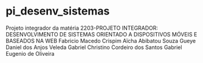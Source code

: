 # pi_desenv_sistemas
Projeto integrador da matéria 2203-PROJETO INTEGRADOR: DESENVOLVIMENTO DE SISTEMAS ORIENTADO A DISPOSITIVOS MÓVEIS E BASEADOS NA WEB
Fabricio Macedo Crispim
Aïcha Abibatou Souza Gueye
Daniel dos Anjos Veleda
Gabriel Christino Cordeiro dos Santos
Gabriel Eugenio de Oliveira
